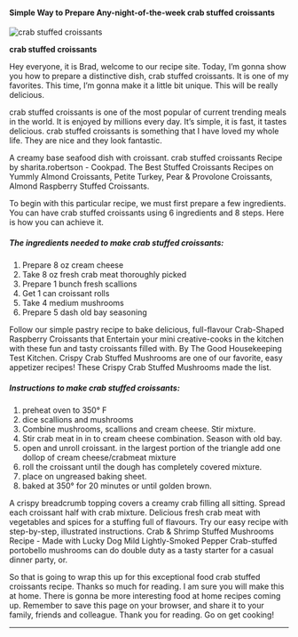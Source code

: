             

#### Simple Way to Prepare Any-night-of-the-week crab stuffed croissants

![crab stuffed croissants](https://img-global.cpcdn.com/recipes/4812462939439104/751x532cq70/crab-stuffed-croissants-recipe-main-photo.jpg)

**crab stuffed croissants**

Hey everyone, it is Brad, welcome to our recipe site. Today, I’m gonna show you how to prepare a distinctive dish, crab stuffed croissants. It is one of my favorites. This time, I’m gonna make it a little bit unique. This will be really delicious.

crab stuffed croissants is one of the most popular of current trending meals in the world. It is enjoyed by millions every day. It’s simple, it is fast, it tastes delicious. crab stuffed croissants is something that I have loved my whole life. They are nice and they look fantastic.

A creamy base seafood dish with croissant. crab stuffed croissants Recipe by sharita.robertson - Cookpad. The Best Stuffed Croissants Recipes on Yummly Almond Croissants, Petite Turkey, Pear & Provolone Croissants, Almond Raspberry Stuffed Croissants.

To begin with this particular recipe, we must first prepare a few ingredients. You can have crab stuffed croissants using 6 ingredients and 8 steps. Here is how you can achieve it.

##### The ingredients needed to make crab stuffed croissants:

1.  Prepare 8 oz cream cheese
2.  Take 8 oz fresh crab meat thoroughly picked
3.  Prepare 1 bunch fresh scallions
4.  Get 1 can croissant rolls
5.  Take 4 medium mushrooms
6.  Prepare 5 dash old bay seasoning

Follow our simple pastry recipe to bake delicious, full-flavour Crab-Shaped Raspberry Croissants that Entertain your mini creative-cooks in the kitchen with these fun and tasty croissants filled with. By The Good Housekeeping Test Kitchen. Crispy Crab Stuffed Mushrooms are one of our favorite, easy appetizer recipes! These Crispy Crab Stuffed Mushrooms made the list.

##### Instructions to make crab stuffed croissants:

1.  preheat oven to 350° F
2.  dice scallions and mushrooms
3.  Combine mushrooms, scallions and cream cheese. Stir mixture.
4.  Stir crab meat in in to cream cheese combination. Season with old bay.
5.  open and unroll croissant. in the largest portion of the triangle add one dollop of cream cheese/crabmeat mixture
6.  roll the croissant until the dough has completely covered mixture.
7.  place on ungreased baking sheet.
8.  baked at 350° for 20 minutes or until golden brown.

A crispy breadcrumb topping covers a creamy crab filling all sitting. Spread each croissant half with crab mixture. Delicious fresh crab meat with vegetables and spices for a stuffing full of flavours. Try our easy recipe with step-by-step, illustrated instructions. Crab & Shrimp Stuffed Mushrooms Recipe - Made with Lucky Dog Mild Lightly-Smoked Pepper Crab-stuffed portobello mushrooms can do double duty as a tasty starter for a casual dinner party, or.

So that is going to wrap this up for this exceptional food crab stuffed croissants recipe. Thanks so much for reading. I am sure you will make this at home. There is gonna be more interesting food at home recipes coming up. Remember to save this page on your browser, and share it to your family, friends and colleague. Thank you for reading. Go on get cooking!

* * *